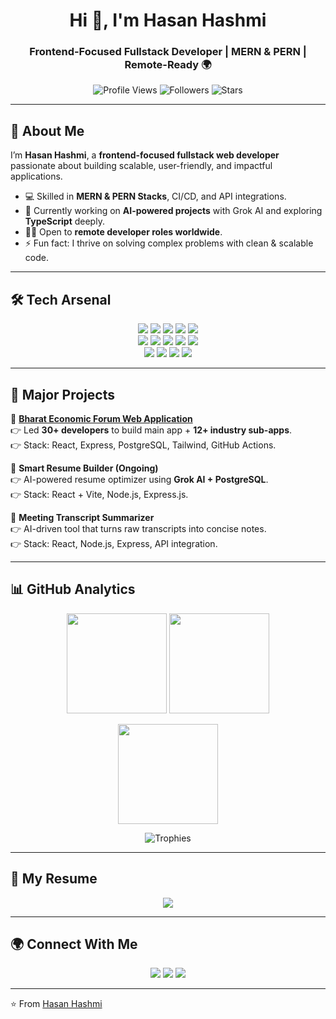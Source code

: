 <h1 align="center">Hi 👋, I'm Hasan Hashmi</h1>
<h3 align="center">Frontend-Focused Fullstack Developer | MERN & PERN | Remote-Ready 🌍</h3>

<p align="center">
  <img src="https://komarev.com/ghpvc/?username=Hasanhashmi1&label=Profile%20Views&color=blueviolet&style=flat" alt="Profile Views"/>
  <img src="https://img.shields.io/github/followers/Hasanhashmi1?label=Followers&style=social" alt="Followers"/>
  <img src="https://img.shields.io/github/stars/Hasanhashmi1?affiliations=OWNER%2CCOLLABORATOR" alt="Stars"/>
</p>

---

## 🚀 About Me  

I’m **Hasan Hashmi**, a **frontend-focused fullstack web developer** passionate about building scalable, user-friendly, and impactful applications.  

- 💻 Skilled in **MERN & PERN Stacks**, CI/CD, and API integrations.  
- 🌱 Currently working on **AI-powered projects** with Grok AI and exploring **TypeScript** deeply.  
- 🧑‍💻 Open to **remote developer roles worldwide**.  
- ⚡ Fun fact: I thrive on solving complex problems with clean & scalable code.  

---

## 🛠️ Tech Arsenal  

<p align="center">
<!-- Core -->
<img src="https://img.shields.io/badge/TypeScript-3178C6?style=for-the-badge&logo=typescript&logoColor=white"/>
<img src="https://img.shields.io/badge/JavaScript-FFCA28?style=for-the-badge&logo=javascript&logoColor=black"/>
<img src="https://img.shields.io/badge/React-61DAFB?style=for-the-badge&logo=react&logoColor=black"/>
<img src="https://img.shields.io/badge/Next.js-000000?style=for-the-badge&logo=nextdotjs&logoColor=white"/>
<img src="https://img.shields.io/badge/TailwindCSS-38bdf8?style=for-the-badge&logo=tailwindcss&logoColor=white"/>
<br/>
<!-- Backend -->
<img src="https://img.shields.io/badge/Node.js-68A063?style=for-the-badge&logo=node.js&logoColor=white"/>
<img src="https://img.shields.io/badge/Express.js-404d59?style=for-the-badge&logo=express&logoColor=white"/>
<img src="https://img.shields.io/badge/PostgreSQL-316192?style=for-the-badge&logo=postgresql&logoColor=white"/>
<img src="https://img.shields.io/badge/MongoDB-4EA94B?style=for-the-badge&logo=mongodb&logoColor=white"/>
<img src="https://img.shields.io/badge/MySQL-00618A?style=for-the-badge&logo=mysql&logoColor=white"/>
<br/>
<!-- Tools -->
<img src="https://img.shields.io/badge/Git-F1502F?style=for-the-badge&logo=git&logoColor=white"/>
<img src="https://img.shields.io/badge/GitHub-121011?style=for-the-badge&logo=github&logoColor=white"/>
<img src="https://img.shields.io/badge/CI/CD-2088FF?style=for-the-badge&logo=githubactions&logoColor=white"/>
<img src="https://img.shields.io/badge/Figma-F24E1E?style=for-the-badge&logo=figma&logoColor=white"/>
</p>

---

## 📌 Major Projects  

🔹 **[Bharat Economic Forum Web Application](https://hasanhashmi1.github.io/bef-web-deploy/)**  
👉 Led **30+ developers** to build main app + **12+ industry sub-apps**.  
👉 Stack: React, Express, PostgreSQL, Tailwind, GitHub Actions.  

🔹 **Smart Resume Builder (Ongoing)**  
👉 AI-powered resume optimizer using **Grok AI + PostgreSQL**.  
👉 Stack: React + Vite, Node.js, Express.js.  

🔹 **Meeting Transcript Summarizer**  
👉 AI-driven tool that turns raw transcripts into concise notes.  
👉 Stack: React, Node.js, Express, API integration.  

---

## 📊 GitHub Analytics  

<p align="center">
  <img src="https://github-readme-streak-stats.herokuapp.com?user=Hasanhashmi1&theme=radical&hide_border=true" height="160"/>
  <img src="https://github-readme-stats.vercel.app/api?username=Hasanhashmi1&show_icons=true&theme=radical&hide_border=true" height="160"/>
</p>

<p align="center">
  <img src="https://github-readme-stats.vercel.app/api/top-langs/?username=Hasanhashmi1&layout=compact&theme=radical&hide_border=true" height="160"/>
</p>

<p align="center">
  <img src="https://github-profile-trophy.vercel.app/?username=Hasanhashmi1&theme=radical&no-frame=true&row=1&column=6" alt="Trophies"/>
</p>

---

## 📄 My Resume  

<p align="center">
  <a href="https://drive.google.com/file/d/1fkAuyRhJOQYhIWWSIQ5WxpxbLP1M6dFV/view?usp=sharing" target="_blank">
    <img src="https://img.shields.io/badge/📄 View%20My%20Resume-blue?style=for-the-badge"/>
  </a>
</p>

---

## 🌍 Connect With Me  

<p align="center">
<a href="mailto:hashmihasan189@gmail.com"><img src="https://img.shields.io/badge/Email-D14836?style=for-the-badge&logo=gmail&logoColor=white"/></a>
<a href="https://www.linkedin.com/in/hasan-hashmi-bca"><img src="https://img.shields.io/badge/LinkedIn-0A66C2?style=for-the-badge&logo=linkedin&logoColor=white"/></a>
<a href="https://github.com/Hasanhashmi1"><img src="https://img.shields.io/badge/GitHub-181717?style=for-the-badge&logo=github&logoColor=white"/></a>
</p>

---

⭐ From [Hasan Hashmi](https://github.com/Hasanhashmi1)
